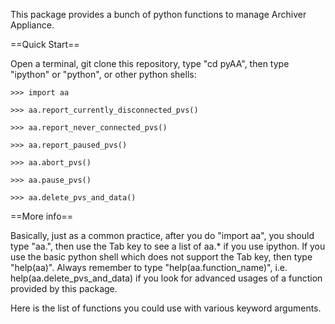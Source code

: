 This package provides a bunch of python functions to manage Archiver Appliance.

==Quick Start==

Open a terminal, git clone this repository, type "cd pyAA", then type "ipython" 
or "python", or other python shells: 

    >>> import aa
    
    >>> aa.report_currently_disconnected_pvs()
    
    >>> aa.report_never_connected_pvs()
    
    >>> aa.report_paused_pvs()
    
    >>> aa.abort_pvs()
    
    >>> aa.pause_pvs()
    
    >>> aa.delete_pvs_and_data()


==More info==

Basically, just as a common practice, after you do "import aa", you should type 
"aa.", then use the Tab key to see a list of aa.* if you use ipython. If you use
the basic python shell which does not support the Tab key, then type "help(aa)".
Always remember to type "help(aa.function_name)", i.e. help(aa.delete_pvs_and_data)
if you look for advanced usages of a function provided by this package.

Here is the list of functions you could use with various keyword arguments.

